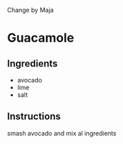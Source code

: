 Change by Maja 
# Guacamole
## Ingredients 
* avocado
* lime 
* salt 
## Instructions 
smash avocado and mix al ingredients
